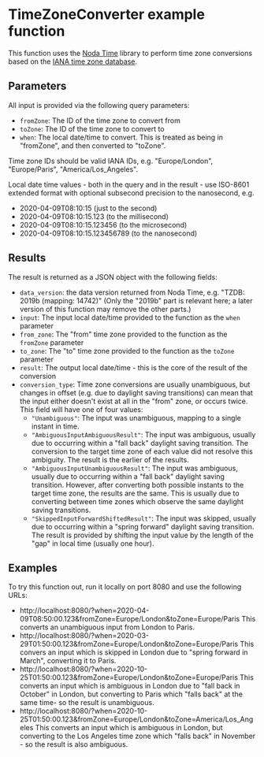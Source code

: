 # TimeZoneConverter example function

This function uses the [Noda Time](https://nodatime.org) library to
perform time zone conversions based on the [IANA time zone
database](https://www.iana.org/time-zones).

## Parameters

All input is provided via the following query parameters:

- `fromZone`: The ID of the time zone to convert from
- `toZone`: The ID of the time zone to convert to
- `when`: The local date/time to convert. This is treated as being in "fromZone", and then converted to "toZone".

Time zone IDs should be valid IANA IDs, e.g. "Europe/London",
"Europe/Paris", "America/Los_Angeles".

Local date time values - both in the query and in the result - use
ISO-8601 extended format with optional subsecond precision to the
nanosecond, e.g.

- 2020-04-09T08:10:15 (just to the second)
- 2020-04-09T08:10:15.123 (to the millisecond)
- 2020-04-09T08:10:15.123456 (to the microsecond)
- 2020-04-09T08:10:15.123456789 (to the nanosecond)

## Results

The result is returned as a JSON object with the following fields:

- `data_version`: the data version returned from Noda Time, e.g. "TZDB: 2019b (mapping: 14742)"
  (Only the "2019b" part is relevant here; a later version of this function may remove the other parts.)
- `input`: The input local date/time provided to the function as the `when` parameter
- `from_zone`: The "from" time zone provided to the function as the `fromZone` parameter
- `to_zone`: The "to" time zone provided to the function as the `toZone` parameter
- `result`: The output local date/time - this is the core of the result of the conversion
- `conversion_type`: Time zone conversions are usually unambiguous, but changes in offset (e.g. due to
  daylight saving transitions) can mean that the input either doesn't exist at all in the "from" zone,
  or occurs twice. This field will have one of four values:
  - `"Unambiguous"`: The input was unambiguous, mapping to a single instant in time.
  - `"AmbiguousInputAmbiguousResult"`: The input was ambiguous, usually due to occurring within a "fall back" daylight saving transition.
    The conversion to the target time zone of each value did not resolve this ambiguity. The result is the earlier of the results.
  - `"AmbiguousInputUnambiguousResult"`: The input was ambiguous, usually due to occurring within a "fall back" daylight saving transition.
    However, after converting both possible instants to the target time zone, the results are the same.
    This is usually due to converting between time zones which observe the same daylight saving transitions.
  - `"SkippedInputForwardShiftedResult"`: The input was skipped, usually due to occurring within a "spring forward" daylight saving transition.
    The result is provided by shifting the input value by the length of the "gap" in local time (usually one hour).

## Examples

To try this function out, run it locally on port 8080 and use the following URLs:

- http://localhost:8080/?when=2020-04-09T08:50:00.123&fromZone=Europe/London&toZone=Europe/Paris
  This converts an unambiguous input from London to Paris.
- http://localhost:8080/?when=2020-03-29T01:50:00.123&fromZone=Europe/London&toZone=Europe/Paris
  This convers an input which is skipped in London due to "spring forward in March", converting it to Paris.
- http://localhost:8080/?when=2020-10-25T01:50:00.123&fromZone=Europe/London&toZone=Europe/Paris
  This converts an input which is ambiguous in London due to "fall back in October" in London, but converting to Paris which "falls back" at the same time- so the result is unambiguous.
- http://localhost:8080/?when=2020-10-25T01:50:00.123&fromZone=Europe/London&toZone=America/Los_Angeles
  This converts an input which is ambiguous in London, but converting to the Los Angeles time zone which "falls back" in November - so the result is also ambiguous.
